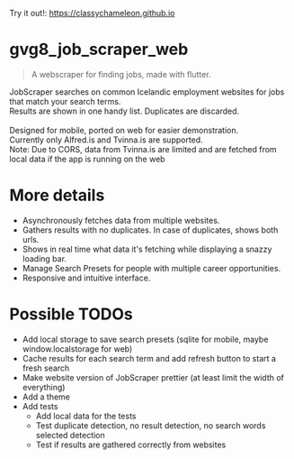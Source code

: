 Try it out!: https://classychameleon.github.io

# gvg8_job_scraper_web
> A webscraper for finding jobs, made with flutter.

JobScraper searches on common Icelandic employment websites for jobs that match your search terms. <br>
Results are shown in one handy list. Duplicates are discarded. <br>
<br>
Designed for mobile, ported on web for easier demonstration. <br>
Currently only Alfred.is and Tvinna.is are supported.  <br>
Note: Due to CORS, data from Tvinna.is are limited and are fetched from local data if the app is running on the web 

# More details
* Asynchronously fetches data from multiple websites.
* Gathers results with no duplicates. In case of duplicates, shows both urls.
* Shows in real time what data it's fetching while displaying a snazzy loading bar. 
* Manage Search Presets for people with multiple career opportunities. 
* Responsive and intuitive interface.

# Possible TODOs
* Add local storage to save search presets (sqlite for mobile, maybe window.localstorage for web)
* Cache results for each search term and add refresh button to start a fresh search
* Make website version of JobScraper prettier (at least limit the width of everything)
* Add a theme
* Add tests
  * Add local data for the tests
  * Test duplicate detection, no result detection, no search words selected detection
  * Test if results are gathered correctly from websites


